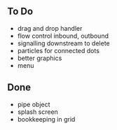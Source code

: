 ## To Do

- drag and drop handler
- flow control inbound, outbound
- signalling downstream to delete
- particles for connected dots
- better graphics
- menu

## Done

- pipe object
- splash screen
- bookkeeping in grid
